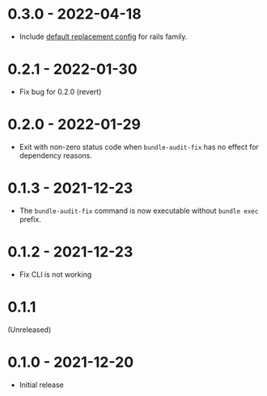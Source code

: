 # 0.3.0 - 2022-04-18

- Include [default replacement config](https://github.com/nobuyo/bundler-audit-fix/blob/main/config/default.yml) for rails family.

# 0.2.1 - 2022-01-30

- Fix bug for 0.2.0 (revert)

# 0.2.0 - 2022-01-29

- Exit with non-zero status code when `bundle-audit-fix` has no effect for dependency reasons.

# 0.1.3 - 2021-12-23

- The `bundle-audit-fix` command is now executable without `bundle exec` prefix.

# 0.1.2 - 2021-12-23

- Fix CLI is not working

# 0.1.1

(Unreleased)

# 0.1.0 - 2021-12-20

- Initial release
